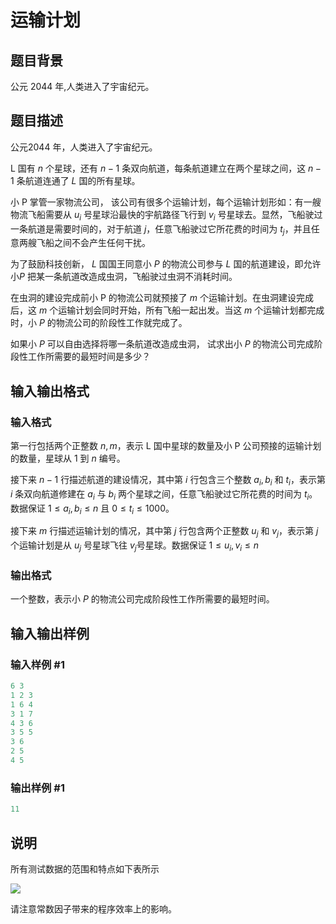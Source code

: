 # 运输计划

## 题目背景

公元 $2044$ 年,人类进入了宇宙纪元。

## 题目描述

公元$2044$ 年，人类进入了宇宙纪元。

L 国有 $n$ 个星球，还有 $n-1$ 条双向航道，每条航道建立在两个星球之间，这 $n-1$ 条航道连通了 $L$ 国的所有星球。

小 P 掌管一家物流公司， 该公司有很多个运输计划，每个运输计划形如：有一艘物流飞船需要从 $u_i$ 号星球沿最快的宇航路径飞行到 $v_i$ 号星球去。显然，飞船驶过一条航道是需要时间的，对于航道 $j$，任意飞船驶过它所花费的时间为 $t_j$，并且任意两艘飞船之间不会产生任何干扰。

为了鼓励科技创新， $L$ 国国王同意小 $P$ 的物流公司参与 $L$ 国的航道建设，即允许小$P$ 把某一条航道改造成虫洞，飞船驶过虫洞不消耗时间。

在虫洞的建设完成前小 P 的物流公司就预接了 $m$ 个运输计划。在虫洞建设完成后，这 $m$ 个运输计划会同时开始，所有飞船一起出发。当这 $m$ 个运输计划都完成时，小 $P$ 的物流公司的阶段性工作就完成了。

如果小 $P$ 可以自由选择将哪一条航道改造成虫洞， 试求出小 $P$ 的物流公司完成阶段性工作所需要的最短时间是多少？

## 输入输出格式

### 输入格式

第一行包括两个正整数 $n, m$，表示 L 国中星球的数量及小 P 公司预接的运输计划的数量，星球从 $1$ 到 $n$ 编号。

接下来 $n-1$ 行描述航道的建设情况，其中第 $i$ 行包含三个整数 $a_i, b_i$ 和 $t_i$，表示第 $i$ 条双向航道修建在 $a_i$ 与 $b_i$ 两个星球之间，任意飞船驶过它所花费的时间为 $t_i$。数据保证 $1 \leq a_i,b_i \leq n$ 且 $0 \leq t_i \leq 1000$。

接下来 $m$ 行描述运输计划的情况，其中第 $j$ 行包含两个正整数 $u_j$ 和 $v_j$，表示第 $j$ 个运输计划是从 $u_j$ 号星球飞往 $v_j$号星球。数据保证 $1 \leq u_i,v_i \leq n$

### 输出格式

一个整数，表示小 $P$ 的物流公司完成阶段性工作所需要的最短时间。

## 输入输出样例

### 输入样例 #1

```cpp
6 3 
1 2 3 
1 6 4 
3 1 7 
4 3 6 
3 5 5 
3 6 
2 5 
4 5
```


### 输出样例 #1

```cpp
11
```


## 说明

所有测试数据的范围和特点如下表所示

![](https://cdn.luogu.com.cn/upload/pic/1831.png)

请注意常数因子带来的程序效率上的影响。

